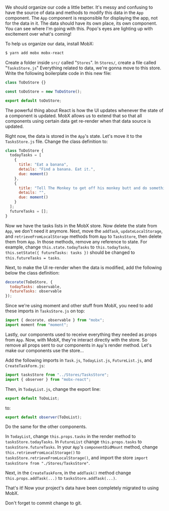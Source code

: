 We should organize our code a little better. It's messy and confusing to have the source of data and methods to modify this data in the `App` component. The `App` component is responsible for displaying the app, not for the data in it. The data should have its own place, its own component. You can see where I'm going with this. Popo's eyes are lighting up with excitement over what's coming!

To help us organize our data, install MobX:

```bash
$ yarn add mobx mobx-react
```

Create a folder inside `src/` called "`Stores`". In `Stores/`, create a file called "`TasksStore.js`" Everything related to data, we're gonna move to this store. Write the following boilerplate code in this new file:

```jsx
class ToDoStore {}

const toDoStore = new ToDoStore();

export default toDoStore;
```

The powerful thing about React is how the UI updates whenever the state of a component is updated. MobX allows us to extend that so that all components using certain data get re-render when that data source is updated.

Right now, the data is stored in the `App`'s state. Let's move it to the `TasksStore.js` file. Change the class definition to:

```jsx
class ToDoStore {
  todayTasks = [
    {
      title: "Eat a banana",
      details: "Find a banana. Eat it.",
      due: moment()
    },
    {
      title: "Tell The Monkey to get off his monkey butt and do something.",
      details: "",
      due: moment()
    }
  ];
  futureTasks = [];
}
```

Now we have the tasks lists in the MobX store. Now delete the state from `App`, we don't need it anymore. Next, move the `addTask`, `updateLocalStorage`, and `retrieveFromLocalStorage` methods from `App` to `TasksStore`, then delete them from `App`. In those methods, remove any reference to state. For example, change `this.state.todayTasks` to `this.todayTasks`, `this.setState({ futureTasks: tasks })` should be changed to `this.futureTasks = tasks`.

Next, to make the UI re-render when the data is modified, add the following below the class definition:

```jsx
decorate(ToDoStore, {
  todayTasks: observable,
  futureTasks: observable
});
```

Since we're using moment and other stuff from MobX, you need to add these imports in `TasksStore.js` on top:

```jsx
import { decorate, observable } from "mobx";
import moment from "moment";
```

Lastly, our components used to receive everything they needed as props from `App`. Now, with MobX, they're interact directly with the store. So remove all props sent to our components in `App`'s render method. Let's make our components use the store...

Add the following imports in `Task.js`, `TodayList.js`, `FutureList.js`, and `CreateTaskForm.js`:

```jsx
import tasksStore from "../Stores/TasksStore";
import { observer } from "mobx-react";
```

Then, in `TodayList.js`, change the export line:

```jsx
export default ToDoList;
```

to:

```jsx
export default observer(ToDoList);
```

Do the same for the other components.

In `TodayList`, change `this.props.tasks` in the render method to `tasksStore.todayTasks`. In `FutureList` change `this.props.tasks` to `tasksStore.futureTasks`. In your `App`'s `componentDidMount` method, change `this.retrieveFromLocalStorage()` to `tasksStore.retrieveFromLocalStorage()`, and import the store `import tasksStore from "./Stores/TasksStore"`.

Next, in the `CreateTaskForm`, in the `addTask()` method change `this.props.addTask(...)` to `tasksStore.addTask(...)`.

That's it! Now your project's data have been completely migrated to using MobX.

Don't forget to commit change to git.
